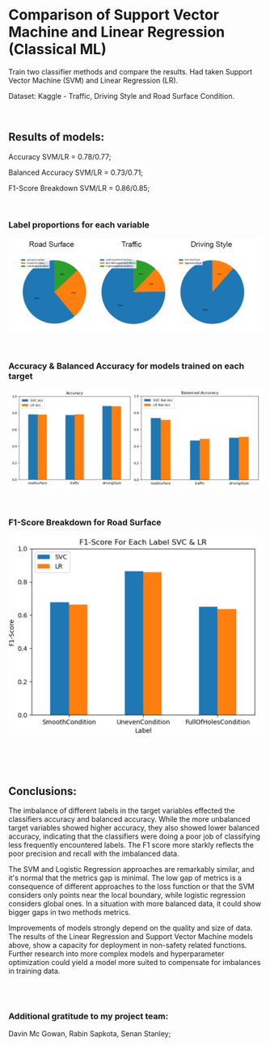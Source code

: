 # Comparison of Support Vector Machine and Linear Regression (Classical ML) 



Train two classifier methods and compare the results.
Had taken Support Vector Machine (SVM) and Linear Regression (LR).


Dataset: Kaggle - Traffic, Driving Style and Road Surface Condition.



<br/>

## Results of models:

Accuracy SVM/LR = 0.78/0.77;

Balanced Accuracy SVM/LR = 0.73/0.71;

F1-Score Breakdown SVM/LR = 0.86/0.85;

<br/>

### Label proportions for each variable

![Results](https://github.com/GusevPortfolio/Comparison-of-SVM-and-LR-in-ML/blob/main/Visualisation/Results%201.PNG)

<br/>

### Accuracy & Balanced Accuracy for models trained on each target

![Results](https://github.com/GusevPortfolio/Comparison-of-SVM-and-LR-in-ML/blob/main/Visualisation/Results%202.PNG)

<br/>

### F1-Score Breakdown for Road Surface

![Results](https://github.com/GusevPortfolio/Comparison-of-SVM-and-LR-in-ML/blob/main/Visualisation/Results%203.PNG)



<br/>
<br/>
<br/>


## Conclusions:

The imbalance of different labels in the target variables effected the classifiers accuracy and balanced accuracy. While the more unbalanced target variables showed higher accuracy, they also showed lower balanced accuracy, indicating that the classifiers were doing a poor job of classifying less frequently encountered labels. The F1 score more starkly reflects the poor precision and recall with the imbalanced data.

The SVM and Logistic Regression approaches are remarkably similar, and it's normal that the metrics gap is minimal. The low gap of metrics is a consequence of different approaches to the loss function or that the SVM considers only points near the local boundary, while logistic regression considers global ones. In a situation with more balanced data, it could show bigger gaps in two methods metrics.

Improvements of models strongly depend on the quality and size of data. The results of the Linear Regression and Support Vector Machine models above, show a capacity for deployment in non-safety related functions. Further research into more complex models and hyperparameter optimization could yield a model more suited to compensate for imbalances in training data.

<br/>
<br/>

### Additional gratitude to my project team:
Davin Mc Gowan,
Rabin Sapkota, 
Senan Stanley;
